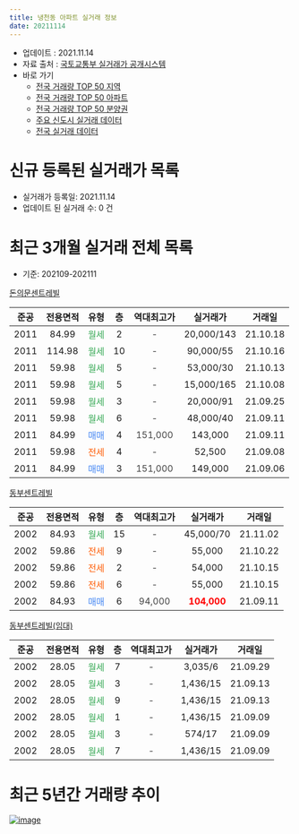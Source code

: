 ```yaml
---
title: 냉천동 아파트 실거래 정보
date: 20211114
---
```


* 업데이트 : 2021.11.14
* 자료 출처 : [국토교통부 실거래가 공개시스템](http://rt.molit.go.kr)
* 바로 가기
    * [전국 거래량 TOP 50 지역](https://apt-info.github.io/apt-trade-info/tr)
    * [전국 거래량 TOP 50 아파트](https://apt-info.github.io/apt-trade-info/ta)
    * [전국 거래량 TOP 50 분양권](https://apt-info.github.io/apt-trade-info/tb)
    * [주요 신도시 실거래 데이터](https://apt-info.github.io/apt-trade-info/newtown)
    * [전국 실거래 데이터](https://apt-info.github.io/apt-trade-info/all)



<script async src="https://pagead2.googlesyndication.com/pagead/js/adsbygoogle.js"></script>
<!-- 기본광고 -->
<ins class="adsbygoogle"
     style="display:block"
     data-ad-client="ca-pub-1142216861245946"
     data-ad-slot="4805727019"
     data-ad-format="auto"
     data-full-width-responsive="true"></ins>
<script>
     (adsbygoogle = window.adsbygoogle || []).push({});
</script>


# 신규 등록된 실거래가 목록

* 실거래가 등록일: 2021.11.14
* 업데이트 된 실거래 수: 0 건




<script async src="https://pagead2.googlesyndication.com/pagead/js/adsbygoogle.js"></script>
<!-- 기본광고 -->
<ins class="adsbygoogle"
     style="display:block"
     data-ad-client="ca-pub-1142216861245946"
     data-ad-slot="4805727019"
     data-ad-format="auto"
     data-full-width-responsive="true"></ins>
<script>
     (adsbygoogle = window.adsbygoogle || []).push({});
</script>


# 최근 3개월 실거래 전체 목록
* 기준: 202109-202111


[돈의문센트레빌](https://search.naver.com/search.naver?query=%EB%8F%88%EC%9D%98%EB%AC%B8%EC%84%BC%ED%8A%B8%EB%A0%88%EB%B9%8C)

|준공|전용면적|유형|층|역대최고가|실거래가|거래일|
|:---:|:---:|:---:|:---:|:---:|:---:|:---:|
|2011|84.99|<span style="color:#34A853">월세</span>|2|<span style="color:#444444">-</span>|20,000/143|21.10.18|
|2011|114.98|<span style="color:#34A853">월세</span>|10|<span style="color:#444444">-</span>|90,000/55|21.10.16|
|2011|59.98|<span style="color:#34A853">월세</span>|5|<span style="color:#444444">-</span>|53,000/30|21.10.13|
|2011|59.98|<span style="color:#34A853">월세</span>|5|<span style="color:#444444">-</span>|15,000/165|21.10.08|
|2011|59.98|<span style="color:#34A853">월세</span>|3|<span style="color:#444444">-</span>|20,000/91|21.09.25|
|2011|59.98|<span style="color:#34A853">월세</span>|6|<span style="color:#444444">-</span>|48,000/40|21.09.11|
|2011|84.99|<span style="color:#4285F3">매매</span>|4|<span style="color:#444444">151,000</span>|143,000|21.09.11|
|2011|59.98|<span style="color:#FF5A00">전세</span>|4|<span style="color:#444444">-</span>|52,500|21.09.08|
|2011|84.99|<span style="color:#4285F3">매매</span>|3|<span style="color:#444444">151,000</span>|149,000|21.09.06|

[동부센트레빌](https://search.naver.com/search.naver?query=%EB%8F%99%EB%B6%80%EC%84%BC%ED%8A%B8%EB%A0%88%EB%B9%8C)

|준공|전용면적|유형|층|역대최고가|실거래가|거래일|
|:---:|:---:|:---:|:---:|:---:|:---:|:---:|
|2002|84.93|<span style="color:#34A853">월세</span>|15|<span style="color:#444444">-</span>|45,000/70|21.11.02|
|2002|59.86|<span style="color:#FF5A00">전세</span>|9|<span style="color:#444444">-</span>|55,000|21.10.22|
|2002|59.86|<span style="color:#FF5A00">전세</span>|2|<span style="color:#444444">-</span>|54,000|21.10.15|
|2002|59.86|<span style="color:#FF5A00">전세</span>|6|<span style="color:#444444">-</span>|55,000|21.10.15|
|2002|84.93|<span style="color:#4285F3">매매</span>|6|<span style="color:#444444">94,000</span>|<b><span style="color:#FF0000">104,000</span></b>|21.09.11|

[동부센트레빌(임대)](https://search.naver.com/search.naver?query=%EB%8F%99%EB%B6%80%EC%84%BC%ED%8A%B8%EB%A0%88%EB%B9%8C%28%EC%9E%84%EB%8C%80%29)

|준공|전용면적|유형|층|역대최고가|실거래가|거래일|
|:---:|:---:|:---:|:---:|:---:|:---:|:---:|
|2002|28.05|<span style="color:#34A853">월세</span>|7|<span style="color:#444444">-</span>|3,035/6|21.09.29|
|2002|28.05|<span style="color:#34A853">월세</span>|3|<span style="color:#444444">-</span>|1,436/15|21.09.13|
|2002|28.05|<span style="color:#34A853">월세</span>|9|<span style="color:#444444">-</span>|1,436/15|21.09.13|
|2002|28.05|<span style="color:#34A853">월세</span>|1|<span style="color:#444444">-</span>|1,436/15|21.09.09|
|2002|28.05|<span style="color:#34A853">월세</span>|3|<span style="color:#444444">-</span>|574/17|21.09.09|
|2002|28.05|<span style="color:#34A853">월세</span>|7|<span style="color:#444444">-</span>|1,436/15|21.09.09|



<script async src="https://pagead2.googlesyndication.com/pagead/js/adsbygoogle.js"></script>
<!-- 기본광고 -->
<ins class="adsbygoogle"
     style="display:block"
     data-ad-client="ca-pub-1142216861245946"
     data-ad-slot="4805727019"
     data-ad-format="auto"
     data-full-width-responsive="true"></ins>
<script>
     (adsbygoogle = window.adsbygoogle || []).push({});
</script>


# 최근 5년간 거래량 추이


<div style="width:100%;">
    <canvas id="deal_progress" height="200"></canvas>
</div>

<script>
new Chart(document.getElementById("deal_progress"), {
    type: 'line',
    data: {
        labels: ['16.01','16.02','16.03','16.04','16.05','16.06','16.07','16.08','16.09','16.10','16.11','16.12','17.01','17.02','17.03','17.04','17.05','17.06','17.07','17.08','17.09','17.10','17.11','17.12','18.01','18.02','18.03','18.04','18.05','18.06','18.08','18.09','18.10','18.11','18.12','19.01','19.02','19.03','19.04','19.05','19.06','19.07','19.08','19.09','19.10','19.11','19.12','20.01','20.02','20.03','20.04','20.05','20.06','20.07','20.08','20.09','20.10','20.11','20.12','21.01','21.02','21.03','21.04','21.05','21.06','21.07','21.08','21.09','21.10','21.11'],
        datasets: [{
            label: '매매/분양권',
            data: [2,1,3,16,8,7,19,8,13,11,2,1,4,5,9,4,10,12,11,6,16,6,6,11,7,4,6,1,4,4,9,2,1,0,0,2,0,1,0,8,2,5,7,2,5,13,10,4,5,2,2,4,6,30,6,4,1,4,7,10,3,0,1,1,0,1,2,3,0,0],
            borderColor: "rgba(66, 133, 243, 1)",
            backgroundColor: "rgba(66, 133, 243, 0.05)",
            borderWidth: 1,
            pointRadius: 0,
            fill: false,
            lineTension: 0
        },{
            label: '전/월세',
            data: [8,8,9,7,4,6,8,8,8,9,4,11,6,8,12,9,6,7,12,11,16,8,12,12,14,8,8,7,4,4,7,4,9,5,10,6,9,14,10,5,9,7,3,8,9,9,13,8,7,6,5,6,5,5,8,4,9,4,7,8,1,6,7,6,10,16,8,9,7,1],
            borderColor: "rgba(255, 90, 0, 1)",
            backgroundColor: "rgba(255, 90, 0, 0.05)",
            borderWidth: 1,
            pointRadius: 0,
            fill: false,
            lineTension: 0
        },{
            label: '합계',
            data: [10,9,12,23,12,13,27,16,21,20,6,12,10,13,21,13,16,19,23,17,32,14,18,23,21,12,14,8,8,8,16,6,10,5,10,8,9,15,10,13,11,12,10,10,14,22,23,12,12,8,7,10,11,35,14,8,10,8,14,18,4,6,8,7,10,17,10,12,7,1],
            borderColor: "rgba(0, 0, 0, 1)",
            backgroundColor: "rgba(0, 0, 0, 0.03)",
            borderWidth: 0.1,
            pointRadius: 0,
            fill: true,
            lineTension: 0
        }
        ]
    },
    options: {
        responsive: true,
        title: {
            display: false
        },
        tooltips: {
            mode: 'index',
            intersect: false
        },
        hover: {
            mode: 'nearest',
            intersect: true
        },
        scales: {
            xAxes: [{
                display: true,
                scaleLabel: {
                    display: true,
                    labelString: '년/월'
                }
            }],
            yAxes: [{
                display: true,
                ticks: {
                    suggestedMin: 0,
                },
                scaleLabel: {
                    display: true,
                    labelString: '실거래 수'
                }
            }]
        }
    }
});

</script>


[![image](https://apt-info.github.io/images/2020-01-03-apt-trade-info/1024x500.png)](https://play.google.com/store/apps/details?id=com.aptinfo.apttradeinfo)

